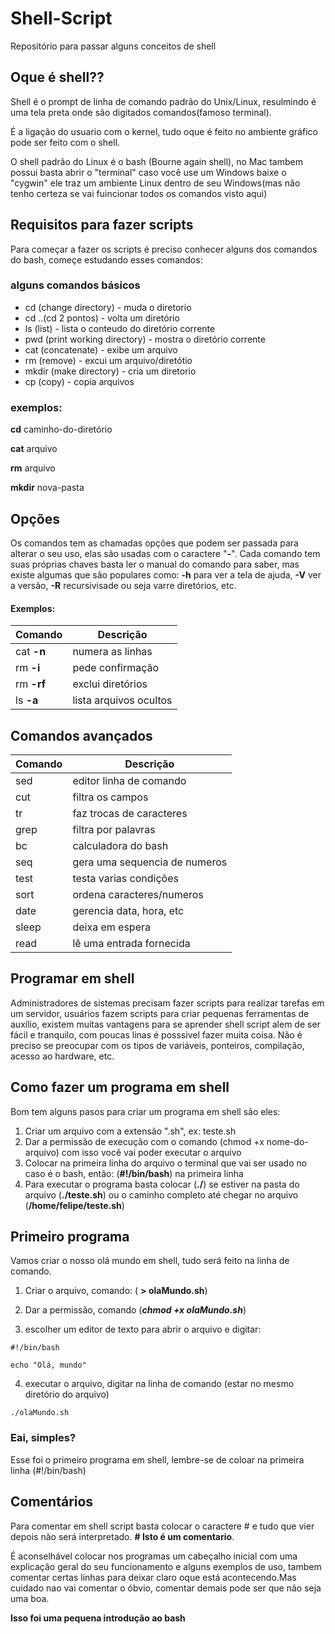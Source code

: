 # Shell-Script
Repositório para passar alguns conceitos de shell 

## Oque é shell??
Shell é o prompt de linha de comando padrão do Unix/Linux, resulmindo é uma tela preta onde são digitados comandos(famoso terminal).

É a ligação do usuario com o kernel, tudo oque é feito no ambiente gráfico pode ser feito com o shell. 

O shell padrão do Linux é o bash (Bourne again shell), no Mac tambem possui basta abrir o "terminal" caso você use um Windows baixe o "cygwin" ele traz um ambiente Linux dentro de seu Windows(mas não tenho certeza se vai fuincionar todos os comandos visto aqui)


## Requisitos para fazer scripts
Para começar a fazer os scripts é preciso conhecer alguns dos comandos do bash, começe estudando esses comandos:

### alguns comandos básicos

* cd (change directory) - muda o diretorio
* cd ..(cd 2 pontos)   - volta um diretório
* ls (list) - lista o conteudo do diretório corrente 
* pwd (print working directory) - mostra o diretório corrente
* cat (concatenate) - exibe um arquivo
* rm (remove) - excui um arquivo/diretótio
* mkdir (make directory) - cria um diretorio
* cp (copy) - copia arquivos

### exemplos:
**cd** caminho-do-diretório

**cat** arquivo 

**rm** arquivo 

**mkdir** nova-pasta

## Opções 
Os comandos tem as chamadas opções que podem ser passada para alterar o seu uso, elas são usadas com o caractere "**-**".
Cada comando tem suas próprias chaves basta ler o manual do comando para saber, mas existe algumas que são populares como:
**-h** para ver a tela de ajuda, **-V** ver a versão, **-R** recursivisade ou seja varre diretórios, etc.

#### Exemplos:


Comando     | Descrição 
----------- | -------
cat **-n**  | numera as linhas
rm **-i**   | pede confirmação
rm **-rf**  | exclui diretórios
ls **-a**   | lista arquivos ocultos




## Comandos avançados


Comando | Descrição 
-------- | ----------
sed  | editor linha de comando
cut  | filtra os campos
tr   | faz trocas de caracteres
grep | filtra por palavras
bc   | calculadora do bash
seq  | gera uma sequencia de numeros
test | testa varias condições
sort | ordena caracteres/numeros
date | gerencia data, hora, etc
sleep | deixa em espera
read  | lê uma entrada fornecida

## Programar em shell
Administradores de sistemas precisam fazer scripts para realizar tarefas em um servidor, usuários fazem scripts para criar pequenas ferramentas de auxílio,
existem muitas vantagens para se aprender shell script alem de ser fácil e tranquilo, com poucas linas é posssivel fazer muita coisa.
Não é preciso se preocupar com os tipos de variáveis, ponteiros, compilação, acesso ao hardware, etc. 

## Como fazer um programa em shell
Bom tem alguns pasos para criar um programa em shell são eles:

1. Criar um arquivo com a extensão ".sh", ex: teste.sh
2. Dar a permissão de execução com o comando (chmod +x nome-do-arquivo) com isso você vai poder executar o arquivo
3. Colocar na primeira linha do arquivo o terminal que vai ser usado no caso é o bash, então: (**#!/bin/bash**) na primeira linha
4. Para executar o programa basta colocar (**./**) se estiver na pasta do arquivo (**./teste.sh**) ou o caminho completo até chegar no arquivo (**/home/felipe/teste.sh**)

## Primeiro programa
Vamos criar o nosso olá mundo em shell, tudo será feito na linha de comando.

1. Criar o arquivo, comando: ( __> olaMundo.sh__)
 
2. Dar a permissão, comando (***chmod +x olaMundo.sh***) 
 
3. escolher um editor de texto para abrir o arquivo e digitar:

```
#!/bin/bash

echo "Olá, mundo"

```
4. executar o arquivo, digitar na linha de comando (estar no mesmo diretório do arquivo)


`./olaMundo.sh`

### Eai, simples?
Esse foi o primeiro programa em shell, lembre-se de coloar na primeira linha (#!/bin/bash)

## Comentários 
Para comentar em shell script basta colocar o caractere # e tudo que vier depois não será interpretado. __# Isto é um comentario__.


É aconselhável colocar nos programas um cabeçalho inicial com uma explicação geral do seu funcionamento e alguns exemplos de uso, tambem comentar certas linhas para deixar claro oque está acontecendo.Mas cuidado nao vai comentar o óbvio, comentar demais pode ser que não seja uma boa.  


**Isso foi uma pequena introdução ao bash**
